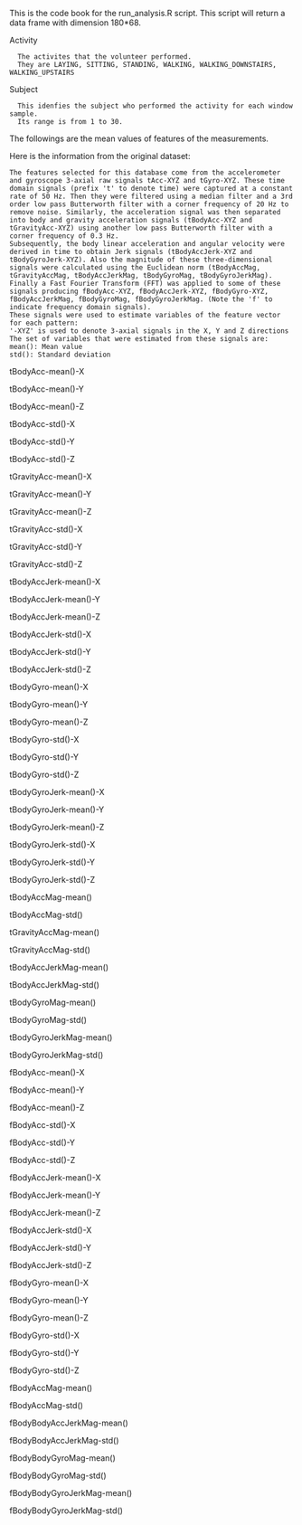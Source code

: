 This is the code book for the run_analysis.R script.
This script will return a data frame with dimension 180*68. 

  Activity
  
      The activites that the volunteer performed. 
      They are LAYING, SITTING, STANDING, WALKING, WALKING_DOWNSTAIRS, WALKING_UPSTAIRS 
        
  Subject
      
      This idenfies the subject who performed the activity for each window sample. 
      Its range is from 1 to 30. 
  
The followings are the mean values of features of the measurements.

Here is the information from the original dataset:

    The features selected for this database come from the accelerometer and gyroscope 3-axial raw signals tAcc-XYZ and tGyro-XYZ. These time domain signals (prefix 't' to denote time) were captured at a constant rate of 50 Hz. Then they were filtered using a median filter and a 3rd order low pass Butterworth filter with a corner frequency of 20 Hz to remove noise. Similarly, the acceleration signal was then separated into body and gravity acceleration signals (tBodyAcc-XYZ and tGravityAcc-XYZ) using another low pass Butterworth filter with a corner frequency of 0.3 Hz. 
    Subsequently, the body linear acceleration and angular velocity were derived in time to obtain Jerk signals (tBodyAccJerk-XYZ and tBodyGyroJerk-XYZ). Also the magnitude of these three-dimensional signals were calculated using the Euclidean norm (tBodyAccMag, tGravityAccMag, tBodyAccJerkMag, tBodyGyroMag, tBodyGyroJerkMag). 
    Finally a Fast Fourier Transform (FFT) was applied to some of these signals producing fBodyAcc-XYZ, fBodyAccJerk-XYZ, fBodyGyro-XYZ, fBodyAccJerkMag, fBodyGyroMag, fBodyGyroJerkMag. (Note the 'f' to indicate frequency domain signals). 
    These signals were used to estimate variables of the feature vector for each pattern:  
    '-XYZ' is used to denote 3-axial signals in the X, Y and Z directions
    The set of variables that were estimated from these signals are: 
    mean(): Mean value
    std(): Standard deviation

  tBodyAcc-mean()-X
  
  tBodyAcc-mean()-Y
  
  tBodyAcc-mean()-Z
  
  tBodyAcc-std()-X
  
  tBodyAcc-std()-Y
  
  tBodyAcc-std()-Z
  
  tGravityAcc-mean()-X
  
  tGravityAcc-mean()-Y
  
  tGravityAcc-mean()-Z
  
  tGravityAcc-std()-X    
  
  tGravityAcc-std()-Y
  
  tGravityAcc-std()-Z
  
  tBodyAccJerk-mean()-X
  
  tBodyAccJerk-mean()-Y
  
  tBodyAccJerk-mean()-Z
  
  tBodyAccJerk-std()-X
  
  tBodyAccJerk-std()-Y
  
  tBodyAccJerk-std()-Z
  
  tBodyGyro-mean()-X
  
  tBodyGyro-mean()-Y
  
  tBodyGyro-mean()-Z
  
  tBodyGyro-std()-X
  
  tBodyGyro-std()-Y
  
  tBodyGyro-std()-Z
  
  tBodyGyroJerk-mean()-X
  
  tBodyGyroJerk-mean()-Y
  
  tBodyGyroJerk-mean()-Z
  
  tBodyGyroJerk-std()-X
  
  tBodyGyroJerk-std()-Y
  
  tBodyGyroJerk-std()-Z
  
  tBodyAccMag-mean()
  
  tBodyAccMag-std()
  
  tGravityAccMag-mean()
  
  tGravityAccMag-std()
  
  tBodyAccJerkMag-mean()
  
  tBodyAccJerkMag-std()
  
  tBodyGyroMag-mean()
  
  tBodyGyroMag-std()
  
  tBodyGyroJerkMag-mean()
  
  tBodyGyroJerkMag-std()
  
  fBodyAcc-mean()-X
  
  fBodyAcc-mean()-Y
  
  fBodyAcc-mean()-Z
  
  fBodyAcc-std()-X
  
  fBodyAcc-std()-Y
  
  fBodyAcc-std()-Z
  
  fBodyAccJerk-mean()-X
  
  fBodyAccJerk-mean()-Y
  
  fBodyAccJerk-mean()-Z
  
  fBodyAccJerk-std()-X
  
  fBodyAccJerk-std()-Y
  
  fBodyAccJerk-std()-Z
  
  fBodyGyro-mean()-X
  
  fBodyGyro-mean()-Y
  
  fBodyGyro-mean()-Z
  
  fBodyGyro-std()-X
  
  fBodyGyro-std()-Y
  
  fBodyGyro-std()-Z
  
  fBodyAccMag-mean()
  
  fBodyAccMag-std()
  
  fBodyBodyAccJerkMag-mean()
  
  fBodyBodyAccJerkMag-std()
  
  fBodyBodyGyroMag-mean()
  
  fBodyBodyGyroMag-std()
  
  fBodyBodyGyroJerkMag-mean()
  
  fBodyBodyGyroJerkMag-std()
